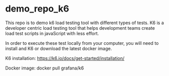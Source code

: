 # demo_repo_k6
This repo is to demo k6 load testing tool with different types of tests. K6 is a developer centric load testing tool that helps development teams create load test scripts in javaScript with less effort.

In order to execute these test locally from your computer, you will need to install and K6 or download the latest docker image.

K6 installation: https://k6.io/docs/get-started/installation/

Docker image: docker pull grafana/k6



